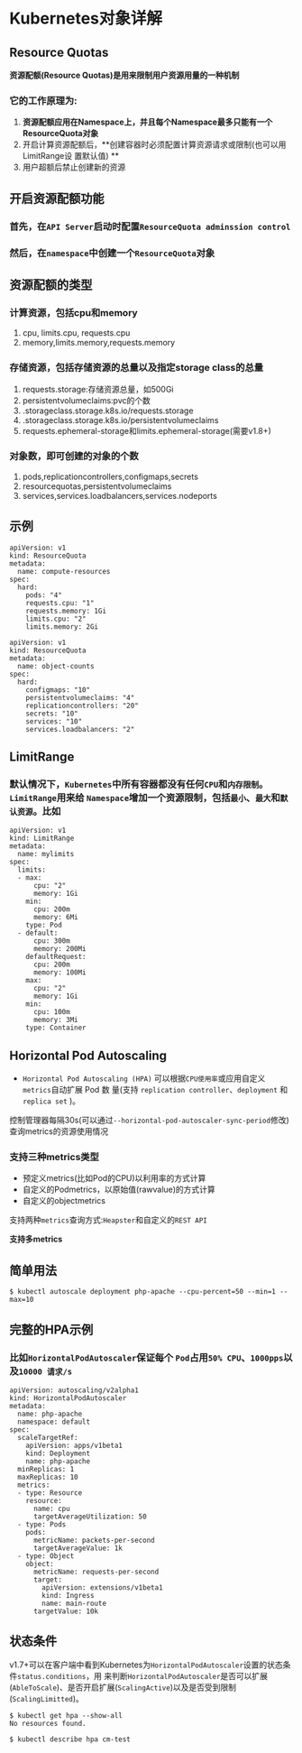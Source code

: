 # Kubernetes对象详解

## Resource Quotas

**资源配额(Resource Quotas)是用来限制用户资源用量的一种机制**

### 它的工作原理为:

1. **资源配额应用在Namespace上，并且每个Namespace最多只能有一个ResourceQuota对象**
2. 开启计算资源配额后，**创建容器时必须配置计算资源请求或限制(也可以用LimitRange设 置默认值) **
3. 用户超额后禁止创建新的资源


## 开启资源配额功能

###  首先，在`API Server`启动时配置`ResourceQuota adminssion control`
###  然后，在`namespace`中创建一个`ResourceQuota`对象

## 资源配额的类型

### 计算资源，包括cpu和memory

1. cpu, limits.cpu, requests.cpu
2. memory,limits.memory,requests.memory

### 存储资源，包括存储资源的总量以及指定storage class的总量

1. requests.storage:存储资源总量，如500Gi
2. persistentvolumeclaims:pvc的个数
3. .storageclass.storage.k8s.io/requests.storage
4. .storageclass.storage.k8s.io/persistentvolumeclaims
5. requests.ephemeral-storage和limits.ephemeral-storage(需要v1.8+)

### 对象数，即可创建的对象的个数

1. pods,replicationcontrollers,configmaps,secrets
2. resourcequotas,persistentvolumeclaims
3. services,services.loadbalancers,services.nodeports

## 示例

```
apiVersion: v1
kind: ResourceQuota
metadata:
  name: compute-resources
spec:
  hard:
    pods: "4"
    requests.cpu: "1"
    requests.memory: 1Gi
    limits.cpu: "2"
    limits.memory: 2Gi
```

```
apiVersion: v1
kind: ResourceQuota
metadata:
  name: object-counts
spec:
  hard:
    configmaps: "10" 
    persistentvolumeclaims: "4" 
    replicationcontrollers: "20" 
    secrets: "10"
    services: "10" 
    services.loadbalancers: "2"
```

## LimitRange

### 默认情况下，`Kubernetes`中所有容器都没有任何`CPU`和`内存限制`。`LimitRange`用来给 `Namespace`增加一个资源限制，包括`最小`、`最大`和`默认资源`。比如


```
apiVersion: v1
kind: LimitRange
metadata:
  name: mylimits
spec:
  limits:
  - max:
      cpu: "2"
      memory: 1Gi
    min:
      cpu: 200m
      memory: 6Mi
    type: Pod
  - default:
      cpu: 300m
      memory: 200Mi
    defaultRequest:
      cpu: 200m
      memory: 100Mi
    max:
      cpu: "2"
      memory: 1Gi
    min:
      cpu: 100m
      memory: 3Mi
    type: Container
```

## Horizontal Pod Autoscaling

* `Horizontal Pod Autoscaling (HPA)` 可以根据`CPU使用率`或应用自定义`metrics`自动扩展 Pod 数 量(支持 `replication controller`、`deployment` 和 `replica set` )。

控制管理器每隔30s(可以通过`--horizontal-pod-autoscaler-sync-period`修改)查询metrics的资源使用情况

### 支持三种metrics类型

* 预定义metrics(比如Pod的CPU)以利用率的方式计算
* 自定义的Podmetrics，以原始值(rawvalue)的方式计算
* 自定义的objectmetrics

支持两种`metrics`查询方式:`Heapster`和自定义的`REST API`

**支持多metrics**

## 简单用法

```
$ kubectl autoscale deployment php-apache --cpu-percent=50 --min=1 --max=10
```

## 完整的HPA示例

### 比如`HorizontalPodAutoscaler`保证每个 `Pod`占用`50% CPU`、`1000pps`以及`10000 请求/s`

```
apiVersion: autoscaling/v2alpha1
kind: HorizontalPodAutoscaler
metadata:
  name: php-apache
  namespace: default
spec:
  scaleTargetRef:
    apiVersion: apps/v1beta1
    kind: Deployment
    name: php-apache
  minReplicas: 1
  maxReplicas: 10
  metrics:
  - type: Resource
    resource:
      name: cpu
      targetAverageUtilization: 50
  - type: Pods
    pods:
      metricName: packets-per-second
      targetAverageValue: 1k
  - type: Object
    object:
      metricName: requests-per-second
      target:
        apiVersion: extensions/v1beta1
        kind: Ingress
        name: main-route
      targetValue: 10k
```
 
 
## 状态条件

v1.7+可以在客户端中看到Kubernetes为`HorizontalPodAutoscaler`设置的状态条件`status.conditions`，用 来判断`HorizontalPodAutoscaler`是否可以扩展(`AbleToScale`)、是否开启扩展(`ScalingActive`)以及是否受到限制(`ScalingLimitted`)。 

```
$ kubectl get hpa --show-all
No resources found.
```

```
$ kubectl describe hpa cm-test
```
   
   
   